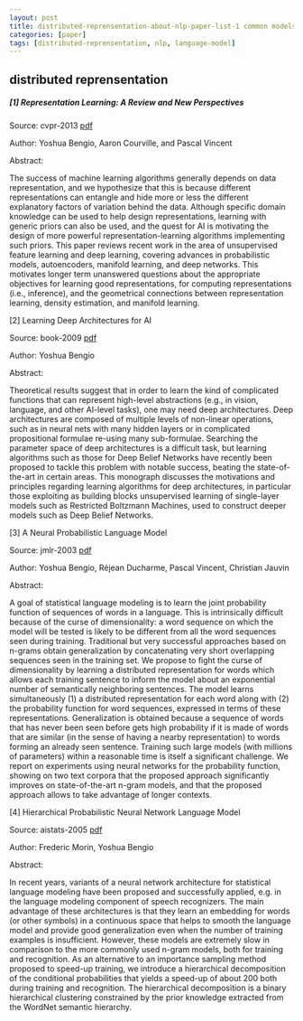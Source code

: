 ```yaml
---
layout: post
title: distributed-reprensentation-about-nlp-paper-list-1 common models
categories: [paper]
tags: [distributed-reprensentation, nlp, language-model]
---
```



## distributed reprensentation

##### [1] Representation Learning: A Review and New Perspectives

Source: cvpr-2013 [pdf](http://www.iro.umontreal.ca/~lisa/pointeurs/TPAMISI-2012-04-0260-1.pdf)

Author: Yoshua Bengio, Aaron Courville, and Pascal Vincent

Abstract:

The success of machine learning algorithms generally depends on data representation, and we hypothesize that this is because different representations can entangle and hide more or less the different explanatory factors of variation behind the data. Although specific domain knowledge can be used to help design representations, learning with generic priors can also be used, and the quest for AI is motivating the design of more powerful representation-learning algorithms implementing such priors. This paper reviews recent work in the area of unsupervised feature learning and deep learning, covering advances in probabilistic models, autoencoders, manifold learning, and deep networks. This motivates longer term unanswered questions about the appropriate objectives for learning good representations, for computing representations (i.e., inference), and the geometrical connections between representation learning, density estimation, and manifold learning.

[2] Learning Deep Architectures for AI

Source: book-2009 [pdf](http://www.iro.umontreal.ca/~bengioy/papers/ftml_book.pdf)

Author: Yoshua Bengio

Abstract:

Theoretical results suggest that in order to learn the kind of complicated functions that can represent high-level abstractions (e.g., in vision, language, and other AI-level tasks), one may need deep architectures. Deep architectures are composed of multiple levels of non-linear operations, such as in neural nets with many hidden layers or in complicated propositional formulae re-using many sub-formulae. Searching the parameter space of deep architectures is a difficult task, but learning algorithms such as those for Deep Belief Networks have recently been proposed to tackle this problem with notable success, beating the state-of-the-art in certain areas. This monograph discusses the motivations and principles regarding learning algorithms for deep architectures, in particular those exploiting as building blocks unsupervised learning of single-layer models such as Restricted Boltzmann Machines, used to construct deeper models such as Deep Belief Networks.

[3] A Neural Probabilistic Language Model

Source: jmlr-2003 [pdf](http://www.iro.umontreal.ca/~lisa/publications2/index.php/attachments/single/57)

Author: Yoshua Bengio, Réjean Ducharme, Pascal Vincent, Christian Jauvin

Abstract:

A goal of statistical language modeling is to learn the joint probability function of sequences of words in a language. This is intrinsically difficult because of the curse of dimensionality: a word sequence on which the model will be tested is likely to be different from all the word sequences seen during training. Traditional but very successful approaches based on n-grams obtain generalization by concatenating very short overlapping sequences seen in the training set. We propose to fight the curse of dimensionality by learning a distributed representation for words which allows each training sentence to inform the model about an exponential number of semantically neighboring sentences. The model learns simultaneously (1) a distributed representation for each word along with (2) the probability function for word sequences, expressed in terms of these representations. Generalization is obtained because a sequence of words that has never been seen before gets high probability if it is made of words that are similar (in the sense of having a nearby representation) to words forming an already seen sentence. Training such large models (with millions of parameters) within a reasonable time is itself a significant challenge. We report on experiments using neural networks for the probability function, showing on two text corpora that the proposed approach significantly improves on state-of-the-art n-gram models, and that the proposed approach allows to take advantage of longer contexts.

[4] Hierarchical Probabilistic Neural Network Language Model

Source: aistats-2005 [pdf](http://www.iro.umontreal.ca/~lisa/pointeurs/hierarchical-nnlm-aistats05.pdf)

Author: Frederic Morin, Yoshua Bengio

Abstract:

In recent years, variants of a neural network architecture for statistical language modeling have been proposed and successfully applied, e.g. in the language modeling component of speech recognizers. The main advantage of these architectures is that they learn an embedding for words (or other symbols) in a continuous space that helps to smooth the language model and provide good generalization even when the number of training examples is insufficient. However, these models are extremely slow in comparison to the more commonly used n-gram models, both for training and recognition. As an alternative to an importance sampling method proposed to speed-up training, we introduce a hierarchical decomposition of the conditional probabilities that yields a speed-up of about 200 both during training and recognition. The hierarchical decomposition is a binary hierarchical clustering constrained by the prior knowledge extracted from the WordNet semantic hierarchy.



